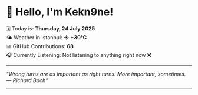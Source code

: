 # 👋 Hello, I'm Kekn9ne!

🗓️ Today is: **Thursday, 24 July 2025**  
🌤️ Weather in Istanbul: **☀️   +30°C**  
📊 GitHub Contributions: **68**  
🎧 Currently Listening: Not listening to anything right now ❌

---

_"Wrong turns are as important as right turns. More important, sometimes. — *Richard Bach*"_

---
